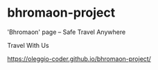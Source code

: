 # bhromaon-project

'Bhromaon' page – Safe Travel Anywhere

Travel With Us

<https://oleggio-coder.github.io/bhromaon-project/>

